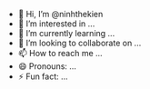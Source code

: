 - 👋 Hi, I’m @ninhthekien
- 👀 I’m interested in ...
- 🌱 I’m currently learning ...
- 💞️ I’m looking to collaborate on ...
- 📫 How to reach me ...
- 😄 Pronouns: ...
- ⚡ Fun fact: ...

<!---
ninhthekien/ninhthekien is a ✨ special ✨ repository because its `README.md` (this file) appears on your GitHub profile.
You can click the Preview link to take a look at your changes.
--->
